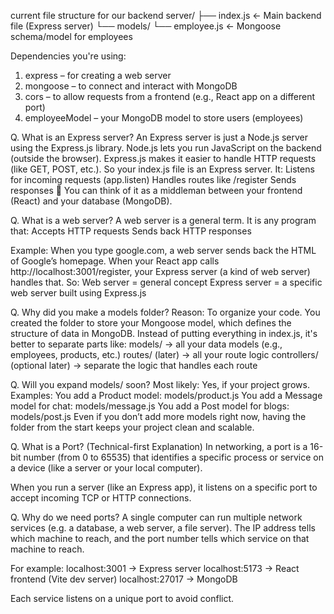 current file structure for our backend
server/
├── index.js              ← Main backend file (Express server)
└── models/
    └── employee.js       ← Mongoose schema/model for employees

Dependencies you're using:
1. express – for creating a web server
2. mongoose – to connect and interact with MongoDB
3. cors – to allow requests from a frontend (e.g., React app on a different port)
4. employeeModel – your MongoDB model to store users (employees)

Q. What is an Express server?
An Express server is just a Node.js server using the Express.js library.
Node.js lets you run JavaScript on the backend (outside the browser).
Express.js makes it easier to handle HTTP requests (like GET, POST, etc.).
So your index.js file is an Express server.
It:
Listens for incoming requests (app.listen)
Handles routes like /register
Sends responses
🔁 You can think of it as a middleman between your frontend (React) and your database (MongoDB).


Q. What is a web server?
A web server is a general term. It is any program that:
Accepts HTTP requests
Sends back HTTP responses

Example:
When you type google.com, a web server sends back the HTML of Google’s homepage.
When your React app calls http://localhost:3001/register, your Express server (a kind of web server) handles that.
So:
Web server = general concept
Express server = a specific web server built using Express.js


Q. Why did you make a models folder?
Reason:
To organize your code.
You created the folder to store your Mongoose model, which defines the structure of data in MongoDB.
Instead of putting everything in index.js, it's better to separate parts like:
models/ → all your data models (e.g., employees, products, etc.)
routes/ (later) → all your route logic
controllers/ (optional later) → separate the logic that handles each route


Q. Will you expand models/ soon?
Most likely: Yes, if your project grows.
Examples:
You add a Product model: models/product.js
You add a Message model for chat: models/message.js
You add a Post model for blogs: models/post.js
Even if you don’t add more models right now, having the folder from the start keeps your project clean and scalable.


Q. What is a Port? (Technical-first Explanation)
In networking, a port is a 16-bit number (from 0 to 65535) that identifies a specific process or service on a device (like a server or your local computer).

When you run a server (like an Express app), it listens on a specific port to accept incoming TCP or HTTP connections.

Q. Why do we need ports?
A single computer can run multiple network services (e.g. a database, a web server, a file server). The IP address tells which machine to reach, and the port number tells which service on that machine to reach.

For example:
localhost:3001 → Express server
localhost:5173 → React frontend (Vite dev server)
localhost:27017 → MongoDB

Each service listens on a unique port to avoid conflict.